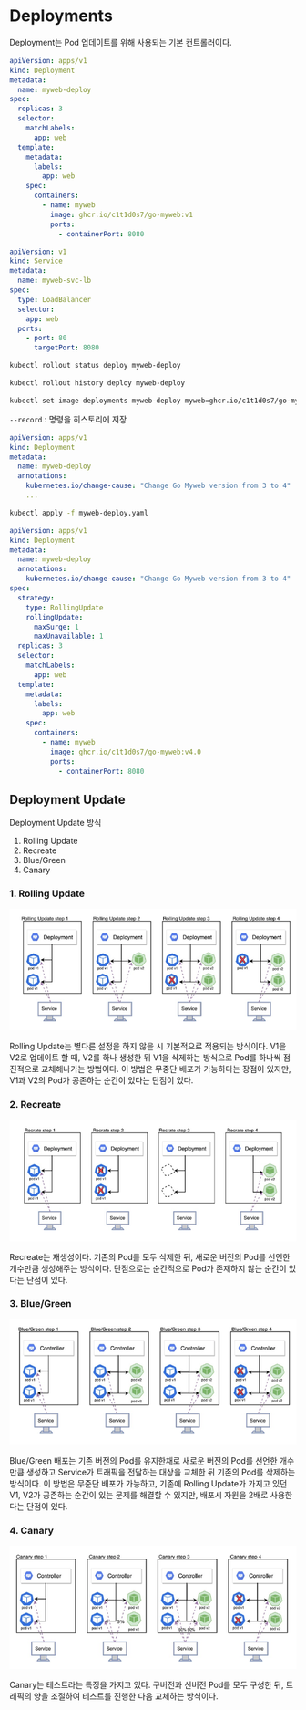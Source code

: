 # Deployments

Deployment는 Pod 업데이트를 위해 사용되는 기본 컨트롤러이다.

``` yaml
apiVersion: apps/v1
kind: Deployment
metadata:
  name: myweb-deploy
spec:
  replicas: 3
  selector:
    matchLabels:
      app: web
  template:
    metadata:
      labels:
        app: web
    spec:
      containers:
        - name: myweb
          image: ghcr.io/c1t1d0s7/go-myweb:v1
          ports:
            - containerPort: 8080
```

``` yaml
apiVersion: v1
kind: Service
metadata:
  name: myweb-svc-lb
spec:
  type: LoadBalancer
  selector:
    app: web
  ports:
    - port: 80
      targetPort: 8080
```

``` bash
kubectl rollout status deploy myweb-deploy
```

``` bash
kubectl rollout history deploy myweb-deploy
```

``` bash
kubectl set image deployments myweb-deploy myweb=ghcr.io/c1t1d0s7/go-myweb:v2.0 --record
```

`--record` : 명령을 히스토리에 저장

``` yaml
apiVersion: apps/v1
kind: Deployment
metadata:
  name: myweb-deploy
  annotations:
    kubernetes.io/change-cause: "Change Go Myweb version from 3 to 4"
    ...
```

``` bash
kubectl apply -f myweb-deploy.yaml
```

``` yaml
apiVersion: apps/v1
kind: Deployment
metadata:
  name: myweb-deploy
  annotations:
    kubernetes.io/change-cause: "Change Go Myweb version from 3 to 4"
spec:
  strategy:
    type: RollingUpdate
    rollingUpdate:
      maxSurge: 1
      maxUnavailable: 1
  replicas: 3
  selector:
    matchLabels:
      app: web
  template:
    metadata:
      labels:
        app: web
    spec:
      containers:
        - name: myweb
          image: ghcr.io/c1t1d0s7/go-myweb:v4.0
          ports:
            - containerPort: 8080
```

## Deployment Update
Deployment Update 방식

1. Rolling Update
2. Recreate
3. Blue/Green
4. Canary

### 1. Rolling Update

![Rolling_Update](./img/12_1.png)

Rolling Update는 별다른 설정을 하지 않을 시 기본적으로 적용되는 방식이다.
V1을 V2로 업데이트 할 때, V2를 하나 생성한 뒤 V1을 삭제하는 방식으로 Pod를 하나씩 점진적으로 교체해나가는 방법이다.
이 방법은 무중단 배포가 가능하다는 장점이 있지만, V1과 V2의 Pod가 공존하는 순간이 있다는 단점이 있다.

### 2. Recreate

![Recreate](./img/12_2.png)

Recreate는 재생성이다.
기존의 Pod를 모두 삭제한 뒤, 새로운 버전의 Pod를 선언한 개수만큼 생성해주는 방식이다.
단점으로는 순간적으로 Pod가 존재하지 않는 순간이 있다는 단점이 있다.

### 3. Blue/Green

![Blue/Green](./img/12_3.png)

Blue/Green 배포는 기존 버전의 Pod를 유지한채로 새로운 버전의 Pod를 선언한 개수만큼 생성하고 Service가 트래픽을 전달하는 대상을 교체한 뒤 기존의 Pod를 삭제하는 방식이다.
이 방법은 무준단 배포가 가능하고, 기존에 Rolling Update가 가지고 있던 V1, V2가 공존하는 순간이 있는 문제를 해결할 수 있지만, 배포시 자원을 2배로 사용한다는 단점이 있다.

### 4. Canary

![Canary](./img/12_4.png)

Canary는 테스트라는 특징을 가지고 있다.
구버전과 신버전 Pod를 모두 구성한 뒤, 트래픽의 양을 조절하여 테스트를 진행한 다음 교체하는 방식이다.